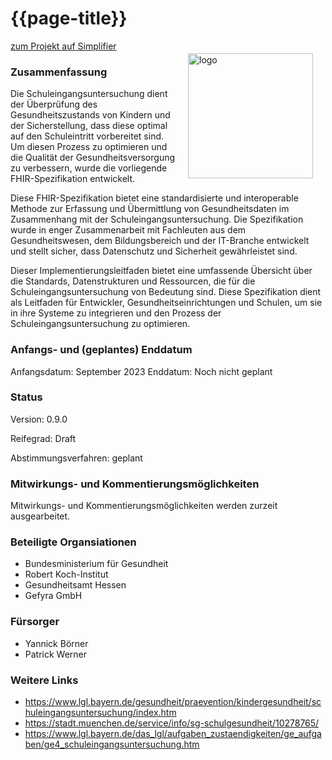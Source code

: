 # {{page-title}} 


<!-- hier Logo des Projektes oder der hauptverantwortlichen Organisation einfügen-->
<img src="https://www.bundesgesundheitsministerium.de/fileadmin/_processed_/8/e/csm_Logo_Rki_110711_6d286bc563.jpg" alt="logo" width="200" align="right" style="margin:20px 20px"/>

<!-- hier Projektlink einfügen-->
<a href="https://simplifier.net/schuleingangsuntersuchung" class="btn btn-primary">zum Projekt auf Simplifier</a>

<!--Bei Verwendung von GitHub Workflows: Build Status einfügen, z.B.:
[![CI (FHIR Validation)](https://github.com/meineOrganisation/meinProjekt/actions/workflows/main.yml/badge.svg)](https://github.com/meineOrganisation/meinProjekt/actions/workflows/main.yml)
-->

### Zusammenfassung
Die Schuleingangsuntersuchung dient der Überprüfung des Gesundheitszustands von Kindern und der Sicherstellung, dass diese optimal auf den Schuleintritt vorbereitet sind. Um diesen Prozess zu optimieren und die Qualität der Gesundheitsversorgung zu verbessern, wurde die vorliegende FHIR-Spezifikation entwickelt.

Diese FHIR-Spezifikation bietet eine standardisierte und interoperable Methode zur Erfassung und Übermittlung von Gesundheitsdaten im Zusammenhang mit der Schuleingangsuntersuchung. Die Spezifikation wurde in enger Zusammenarbeit mit Fachleuten aus dem Gesundheitswesen, dem Bildungsbereich und der IT-Branche entwickelt und stellt sicher, dass Datenschutz und Sicherheit gewährleistet sind.

Dieser Implementierungsleitfaden bietet eine umfassende Übersicht über die Standards, Datenstrukturen und Ressourcen, die für die Schuleingangsuntersuchung von Bedeutung sind. Diese Spezifikation dient als Leitfaden für Entwickler, Gesundheitseinrichtungen und Schulen, um sie in ihre Systeme zu integrieren und den Prozess der Schuleingangsuntersuchung zu optimieren.


### Anfangs- und (geplantes) Enddatum

Anfangsdatum: September 2023
Enddatum: Noch nicht geplant

### Status

Version: 0.9.0

Reifegrad: Draft 

Abstimmungsverfahren: geplant

### Mitwirkungs- und Kommentierungsmöglichkeiten

Mitwirkungs- und Kommentierungsmöglichkeiten werden zurzeit ausgearbeitet.
<!--- z.B. Jira-Links oder GitHub IssueTracker für Kommentare und Change-Requests, alternative Kommentierungsplattformen, 
eMail-Verteiler für Interessenten, GoogleGroups, Chats, Foren o.ä.  --->

### Beteiligte Organsiationen
* Bundesministerium für Gesundheit
* Robert Koch-Institut
* Gesundheitsamt Hessen
* Gefyra GmbH

### Fürsorger
<!-- Namen und Kontaktdaten der verantwortlichen Personen /Ansprechpartner-->
* Yannick Börner
* Patrick Werner


### Weitere Links
<!-- z. B. Beschreibungen des UseCases, Datenmodell, ges. Vorgaben, fachliche Anforderungen, relevante Spezifikationen-->
* https://www.lgl.bayern.de/gesundheit/praevention/kindergesundheit/schuleingangsuntersuchung/index.htm 
* https://stadt.muenchen.de/service/info/sg-schulgesundheit/10278765/ 
* https://www.lgl.bayern.de/das_lgl/aufgaben_zustaendigkeiten/ge_aufgaben/ge4_schuleingangsuntersuchung.htm 








